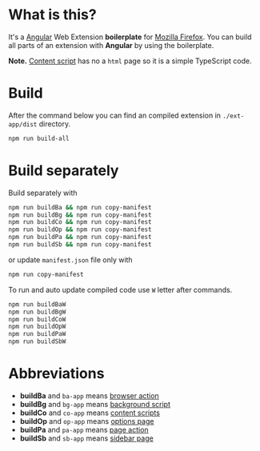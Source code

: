 # What is this?
It's a [Angular](https://angular.io/) Web Extension **boilerplate** for [Mozilla Firefox](https://www.mozilla.org/ru/firefox/).
You can build all parts of an extension with **Angular** by using the boilerplate.

**Note.** [Content script](https://developer.mozilla.org/en-US/docs/Mozilla/Add-ons/WebExtensions/Content_scripts) has no a `html` page so it is a simple TypeScript code.

# Build
After the command below you can find an compiled extension in `./ext-app/dist` directory.
```sh
npm run build-all
```

# Build separately

Build separately with
```sh
npm run buildBa && npm run copy-manifest
npm run buildBg && npm run copy-manifest
npm run buildCo && npm run copy-manifest
npm run buildOp && npm run copy-manifest
npm run buildPa && npm run copy-manifest
npm run buildSb && npm run copy-manifest
```
or update `manifest.json` file only with
```sh
npm run copy-manifest
```
To run and auto update compiled code use `W` letter after commands.
```sh
npm run buildBaW
npm run buildBgW
npm run buildCoW
npm run buildOpW
npm run buildPaW
npm run buildSbW
```

# Abbreviations

* **buildBa** and `ba-app` means [browser action](https://developer.mozilla.org/en-US/docs/Mozilla/Add-ons/WebExtensions/Browser_actions)
* **buildBg** and `bg-app` means [background script](https://developer.mozilla.org/en-US/docs/Mozilla/Add-ons/WebExtensions/Content_scripts#Communicating_with_background_scripts)
* **buildCo** and `co-app` means [content scripts](https://developer.mozilla.org/en-US/docs/Mozilla/Add-ons/WebExtensions/Content_scripts)
* **buildOp** and `op-app` means [options page](https://developer.mozilla.org/en-US/docs/Mozilla/Add-ons/WebExtensions/Implement_a_settings_page)
* **buildPa** and `pa-app` means [page action](https://developer.mozilla.org/en-US/docs/Mozilla/Add-ons/WebExtensions/API/pageAction)
* **buildSb** and `sb-app` means [sidebar page](https://developer.mozilla.org/en-US/docs/Mozilla/Add-ons/WebExtensions/user_interface/Sidebars)

